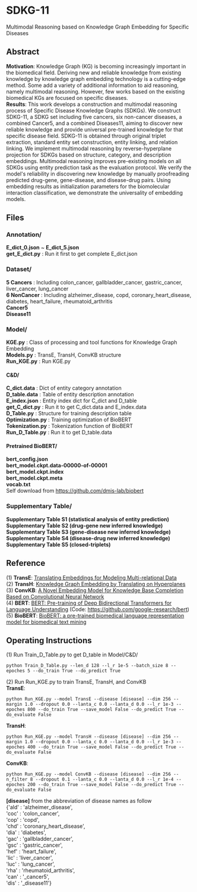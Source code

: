# SDKG-11
Multimodal Reasoning based on Knowledge Graph Embedding for Specific Diseases

## Abstract
**Motivation**: Knowledge Graph (KG) is becoming increasingly important in the biomedical field. Deriving new and reliable knowledge from existing knowledge by knowledge graph embedding technology is a cutting-edge method. Some add a variety of additional information to aid reasoning, namely multimodal reasoning. However, few works based on the existing biomedical KGs are focused on specific diseases.    
**Results**: This work develops a construction and multimodal reasoning process of Specific Disease Knowledge Graphs (SDKGs). We construct SDKG-11, a SDKG set including five cancers, six non-cancer diseases, a combined Cancer5, and a combined Diseases11, aiming to discover new reliable knowledge and provide universal pre-trained knowledge for that specific disease field. SDKG-11 is obtained through original triplet extraction, standard entity set construction, entity linking, and relation linking. We implement multimodal reasoning by reverse-hyperplane projection for SDKGs based on structure, category, and description embeddings. Multimodal reasoning improves pre-existing models on all SDKGs using entity prediction task as the evaluation protocol. We verify the model's reliability in discovering new knowledge by manually proofreading predicted drug-gene, gene-disease, and disease-drug pairs. Using embedding results as initialization parameters for the biomolecular interaction classification, we demonstrate the universality of embedding models.   

## Files
### Annotation/
**E_dict_0.json** ~ **E_dict_5.json**   
**get_E_dict.py** : Run it first to get complete E_dict.json   

### Dataset/ 
**5 Cancers** : Including colon_cancer, gallbladder_cancer, gastric_cancer, liver_cancer, lung_cancer          
**6 NonCancer** : Including alzheimer_disease, copd, coronary_heart_disease, diabetes, heart_failure, rheumatoid_arthritis        
**Cancer5**   
**Disease11**     

### Model/ 
**KGE.py** : Class of processing and tool functions for Knowledge Graph Embedding    
**Models.py** : TransE, TransH, ConvKB structure    
**Run_KGE.py** : Run KGE.py        
#### C&D/
**C_dict.data** : Dict of entity category annotation  
**D_table.data** : Table of entity description annotation  
**E_index.json** : Entity index dict for C_dict and D_table  
**get_C_dict.py** : Run it to get C_dict.data and E_index.data    
**D_Table.py** : Structure for training description table        
**Optimization.py** : Training optimization of BioBERT     
**Tokenization.py** : Tokenization function of BioBERT     
**Run_D_Table.py** : Run it to get D_table.data  
#### Pretrained BioBERT/  
**bert_config.json**  
**bert_model.ckpt.data-00000-of-00001**  
**bert_model.ckpt.index**  
**bert_model.ckpt.meta**  
**vocab.txt**  
Self download from https://github.com/dmis-lab/biobert     

### Supplementary Table/  
**Supplementary Table S1 (statistical analysis of entity prediction)**  
**Supplementary Table S2 (drug-gene new inferred knowledge)**   
**Supplementary Table S3 (gene-disease new inferred knowledge)**   
**Supplementary Table S4 (disease-drug new inferred knowledge)**   
**Supplementary Table S5 (closed-triplets)**    

## Reference
(1) **TransE**: [Translating Embeddings for Modeling Multi-relational Data](https://www.cs.sjtu.edu.cn/~li-fang/deeplearning-for-modeling-multi-relational-data.pdf)   
(2) **TransH**: [Knowledge Graph Embedding by Translating on Hyperplanes](http://citeseerx.ist.psu.edu/viewdoc/download?doi=10.1.1.486.2800&rep=rep1&type=pdf)   
(3) **ConvKB**: [A Novel Embedding Model for Knowledge Base Completion Based on Convolutional Neural Network](https://arxiv.org/pdf/1712.02121.pdf)   
(4) **BERT**: [BERT: Pre-training of Deep Bidirectional Transformers for Language Understanding](https://arxiv.org/pdf/1810.04805.pdf) (Code: https://github.com/google-research/bert)    
(5) **BioBERT**: [BioBERT: a pre-trained biomedical language representation model for biomedical text mining](https://arxiv.org/pdf/1901.08746v2.pdf)

## Operating Instructions
(1) Run Train_D_Table.py to get D_table in Model/C&D/     
```
python Train_D_Table.py --len_d 128 --l_r 1e-5 --batch_size 8 --epoches 5 --do_train True --do_predict True  
```

(2) Run Run_KGE.py to train TransE, TransH, and ConvKB    
**TransE**:   
```
python Run_KGE.py --model TransE --disease [disease] --dim 256 --margin 1.0 --dropout 0.0 --lanta_c 0.0 --lanta_d 0.0 --l_r 1e-3 --epoches 800 --do_train True --save_model False --do_predict True --do_evaluate False
```
**TransH**:  
```
python Run_KGE.py --model TransH --disease [disease] --dim 256 --margin 1.0 --dropout 0.0 --lanta_c 0.0 --lanta_d 0.0 --l_r 1e-3 --epoches 400 --do_train True --save_model False --do_predict True --do_evaluate False   
```
**ConvKB**:  
```
python Run_KGE.py --model ConvKB --disease [disease] --dim 256 --n_filter 8 --dropout 0.1 --lanta_c 0.0 --lanta_d 0.0 --l_r 1e-4 --epoches 200 --do_train True --save_model False --do_predict True --do_evaluate False   
```

**[disease]** from the abbreviation of disease names as follow      
{'ald' : 'alzheimer_disease',  
 'coc' : 'colon_cancer',  
 'cop' : 'copd',  
 'chd' : 'coronary_heart_disease',  
 'dia' : 'diabetes',  
 'gac' : 'gallbladder_cancer',  
 'gsc' : 'gastric_cancer',  
 'hef' : 'heart_failure',  
 'lic' : 'liver_cancer',  
 'luc' : 'lung_cancer',  
 'rha' : 'rheumatoid_arthritis',  
 'can' : '_cancer5',  
 'dis' : '_disease11'}    
